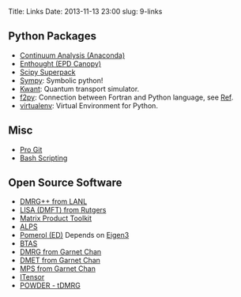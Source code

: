 Title: Links
Date: 2013-11-13 23:00
slug: 9-links

Python Packages
---
+ [Continuum Analysis (Anaconda)](http://www.continuum.io/)
+ [Enthought (EPD Canopy)](https://www.enthought.com/products/epd/)
+ [Scipy Superpack](http://fonnesbeck.github.io/ScipySuperpack/)
+ [Sympy](http://docs.sympy.org/latest/index.html): Symbolic python!
+ [Kwant](http://kwant-project.org/): Quantum transport simulator.
+ [f2py](http://www.f2py.com): Connection between Fortran and Python language, see [Ref](http://cens.ioc.ee/projects/f2py2e/).
+ [virtualenv](http://www.virtualenv.org): Virtual Environment for Python.

Misc
---
+ [Pro Git](http://git-scm.com/book)
+ [Bash Scripting](http://www.tldp.org/LDP/abs/html/)

Open Source Software
---
+ [DMRG++ from LANL](https://web.ornl.gov/~gz1/dmrgPlusPlus/)
+ [LISA (DMFT) from Rutgers](http://dmft.rutgers.edu/LISA/)
+ [Matrix Product Toolkit](http://physics.uq.edu.au/people/ianmcc/mptoolkit/)
+ [ALPS](http://alps.comp-phys.org/mediawiki/index.php/Main_Page)
+ [Pomerol (ED)](https://code.google.com/p/pomerol/) Depends on [Eigen3](http://eigen.tuxfamily.org/)
+ [BTAS](http://itensor.org/btas/)
+ [DMRG from Garnet Chan](http://www.princeton.edu/chemistry/chan/software/dmrg/)
+ [DMET from Garnet Chan](http://www.princeton.edu/chemistry/chan/software/dmet/)
+ [MPS from Garnet Chan](http://www.princeton.edu/chemistry/chan/software/ttn/)
+ [ITensor](http://itensor.org/index.html)
+ [POWDER - tDMRG](http://qti.sns.it/dmrg/phome.html)

